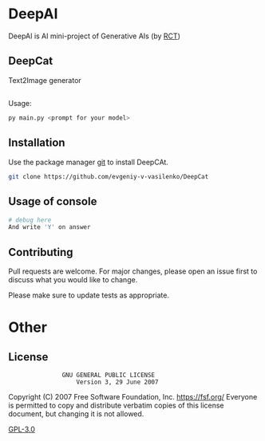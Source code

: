 # DeepAI
DeepAI is AI mini-project of Generative AIs (by [RCT](https://cat-ai-project.ru/about-us))
## DeepCat
Text2Image generator
##
Usage:
```bash
py main.py <prompt for your model>
```
## Installation

Use the package manager [git](https://git-scm.com/) to install DeepCAt.

```bash
git clone https://github.com/evgeniy-v-vasilenko/DeepCat
```

## Usage of console

```bash
# debug here
And write 'Y' on answer
```

## Contributing

Pull requests are welcome. For major changes, please open an issue first
to discuss what you would like to change.

Please make sure to update tests as appropriate.

# Other
## License
                   GNU GENERAL PUBLIC LICENSE
                       Version 3, 29 June 2007

 Copyright (C) 2007 Free Software Foundation, Inc. <https://fsf.org/>
 Everyone is permitted to copy and distribute verbatim copies
 of this license document, but changing it is not allowed.

[GPL-3.0](https://choosealicense.com/licenses/gpl-3.0/)
